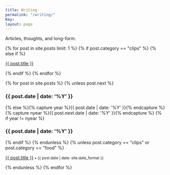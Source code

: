 ```yaml
---
title: Writing
permalink: "/writing/"
Key: 
layout: page
---
```


Articles, thoughts, and long-form.

{% for post in site.posts limit: 1 %}
 {% if post.category == "clips" %}
 {% else if %}
<article>
<p><a href="{{ post.url }}">{{ post.title }}</a></p>
</article>
 {% endif %}  
 {% endfor %}

{% for post in site.posts %}
 {% unless post.next %}<h3>{{ post.date | date: '%Y' }}</h3>
{% else %}{% capture year %}{{ post.date | date: '%Y' }}{% endcapture %}{% capture nyear %}{{ post.next.date | date: '%Y' }}{% endcapture %}
{% if year != nyear %}<h3>{{ post.date | date: '%Y' }}</h3>{% endif %}
{% endunless %}
{% unless post.category == "clips" or post.category == "food"  %} <p><a href="{{
    post.url | prepend: site.baseurl }}">{{ post.title }}</a><small> • {{ post.date | date:
    site.date_format }}</small></p> {% endunless %} {% endfor %}


